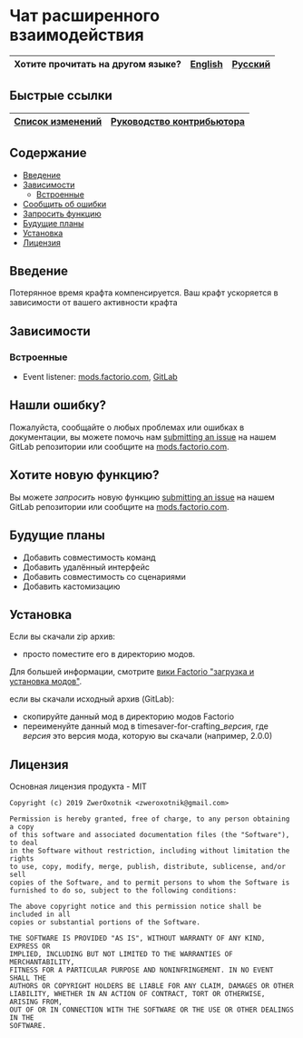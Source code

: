 # Чат расширенного взаимодействия

Хотите прочитать на другом языке? | [English](/README.md) | [Русский](/docs/ru/README.md)
|---|---|---|

## Быстрые ссылки

[Список изменений](CHANGELOG.md) | [Руководство контрибьютора](CONTRIBUTING.md)
|---|---|

## Содержание

* [Введение](#overview)
* [Зависимости](#dependencies)
    * [Встроенные](#embedded)
* [Сообщить об ошибки](#issue)
* [Запросить функцию](#feature)
* [Будущие планы](#future-plans)
* [Установка](#installing)
* [Лицензия](#license)

## <a name="overview"></a> Введение

Потерянное время крафта компенсируется. Ваш крафт ускоряется в зависимости от вашего активности крафта

## <a name="Optional"></a> Зависимости

### <a name="embedded"></a> Встроенные

* Event listener: [mods.factorio.com](https://mods.factorio.com/mod/event-listener), [GitLab](https://gitlab.com/ZwerOxotnik/event-listener)

## <a name="issue"></a> Нашли ошибку?

Пожалуйста, сообщайте о любых проблемах или ошибках в документации, вы можете помочь нам
[submitting an issue](https://gitlab.com/ZwerOxotnik/timesaver-for-crafting/issues) на нашем GitLab репозитории или сообщите на [mods.factorio.com](https://mods.factorio.com/mod/timesaver-for-crafting/discussion).

## <a name="feature"></a> Хотите новую функцию?

Вы можете *запросить* новую функцию [submitting an issue](https://gitlab.com/ZwerOxotnik/timesaver-for-crafting/issues) на нашем GitLab репозитории или сообщите на [mods.factorio.com](https://mods.factorio.com/mod/timesaver-for-crafting/discussion).

## <a name="future-plans"></a> Будущие планы

* Добавить совместимость команд
* Добавить удалённый интерфейс
* Добавить совместимость со сценариями
* Добавить кастомизацию

## Установка

Если вы скачали zip архив:

* просто поместите его в директорию модов.

Для большей информации, смотрите [вики Factorio "загрузка и установка модов"](https://wiki.factorio.com/Modding/ru#.D0.97.D0.B0.D0.B3.D1.80.D1.83.D0.B7.D0.BA.D0.B0_.D0.B8_.D1.83.D1.81.D1.82.D0.B0.D0.BD.D0.BE.D0.B2.D0.BA.D0.B0_.D0.BC.D0.BE.D0.B4.D0.BE.D0.B2).

если вы скачали исходный архив (GitLab):

* скопируйте данный мод в директорию модов Factorio
* переименуйте данный мод в timesaver-for-crafting_*версия*, где *версия* это версия мода, которую вы скачали (например, 2.0.0)

## Лицензия

Основная лицензия продукта - MIT
```
Copyright (c) 2019 ZwerOxotnik <zweroxotnik@gmail.com>

Permission is hereby granted, free of charge, to any person obtaining a copy
of this software and associated documentation files (the "Software"), to deal
in the Software without restriction, including without limitation the rights
to use, copy, modify, merge, publish, distribute, sublicense, and/or sell
copies of the Software, and to permit persons to whom the Software is
furnished to do so, subject to the following conditions:

The above copyright notice and this permission notice shall be included in all
copies or substantial portions of the Software.

THE SOFTWARE IS PROVIDED "AS IS", WITHOUT WARRANTY OF ANY KIND, EXPRESS OR
IMPLIED, INCLUDING BUT NOT LIMITED TO THE WARRANTIES OF MERCHANTABILITY,
FITNESS FOR A PARTICULAR PURPOSE AND NONINFRINGEMENT. IN NO EVENT SHALL THE
AUTHORS OR COPYRIGHT HOLDERS BE LIABLE FOR ANY CLAIM, DAMAGES OR OTHER
LIABILITY, WHETHER IN AN ACTION OF CONTRACT, TORT OR OTHERWISE, ARISING FROM,
OUT OF OR IN CONNECTION WITH THE SOFTWARE OR THE USE OR OTHER DEALINGS IN THE
SOFTWARE.
```

[homepage]: http://mods.factorio.com/mod/timesaver-for-crafting
[Factorio]: https://factorio.com/
